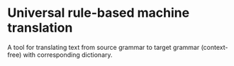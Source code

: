 # Universal rule-based machine translation
A tool for translating text from source grammar to target grammar (context-free) with corresponding dictionary.
